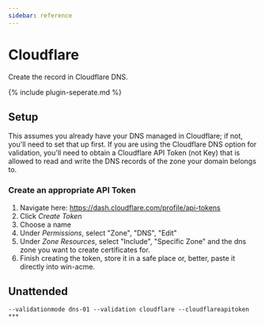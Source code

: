 ```yaml
---
sidebar: reference
---
```


# Cloudflare 
Create the record in Cloudflare DNS.

{% include plugin-seperate.md %}

## Setup
This assumes you already have your DNS managed in Cloudflare; if not, you'll need to set that up first. If you are 
using the Cloudflare DNS option for validation, you'll need to obtain a Cloudflare API Token (not Key) that is allowed
to read and write the DNS records of the zone your domain belongs to.

### Create an appropriate API Token
1. Navigate here: https://dash.cloudflare.com/profile/api-tokens
2. Click *Create Token*
3. Choose a name
4. Under *Permissions*, select "Zone", "DNS", "Edit"
5. Under *Zone Resources*, select "Include", "Specific Zone" and the dns zone you want to create certificates for.
6. Finish creating the token, store it in a safe place or, better, paste it directly into win-acme.

## Unattended 
`--validationmode dns-01 --validation cloudflare --cloudflareapitoken ***`